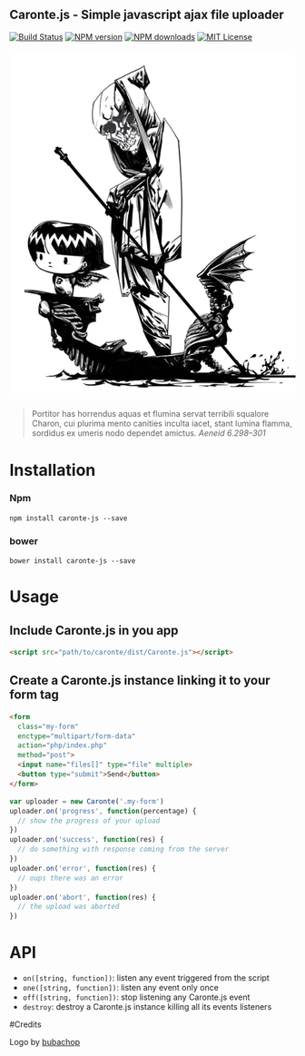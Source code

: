 ## Caronte.js - Simple javascript ajax file uploader
[![Build Status][travis-image]][travis-url]
[![NPM version][npm-version-image]][npm-url]
[![NPM downloads][npm-downloads-image]][npm-url]
[![MIT License][license-image]][license-url]

![Caronte logo](logo.png "Caronte logo")


> Portitor has horrendus aquas et flumina servat
terribili squalore Charon, cui plurima mento
canities inculta iacet, stant lumina flamma,
sordidus ex umeris nodo dependet amictus.
_Aeneid 6.298–301_

# Installation

### Npm
```
npm install caronte-js --save
```
### bower
```
bower install caronte-js --save
```

# Usage

## Include Caronte.js in you app
```html
<script src="path/to/caronte/dist/Caronte.js"></script>
```

## Create a Caronte.js instance linking it to your form tag
```html
<form
  class="my-form"
  enctype="multipart/form-data"
  action="php/index.php"
  method="post">
  <input name="files[]" type="file" multiple>
  <button type="submit">Send</button>
</form>
```
```js
var uploader = new Caronte('.my-form')
uploader.on('progress', function(percentage) {
  // show the progress of your upload
})
uploader.on('success', function(res) {
  // do something with response coming from the server
})
uploader.on('error', function(res) {
  // oups there was an error
})
uploader.on('abort', function(res) {
  // the upload was aborted
})
```

# API

- `on([string, function])`: listen any event triggered from the script
- `one([string, function])`: listen any event only once
- `off([string, function])`: stop listening any Caronte.js event
- `destroy`: destroy a Caronte.js instance killing all its events listeners

#Credits

Logo by [bubachop](http://bubachop.deviantart.com/)

[travis-image]:https://img.shields.io/travis/GianlucaGuarini/Caronte.js.svg?style=flat-square
[travis-url]:https://travis-ci.org/GianlucaGuarini/Caronte.js

[license-image]:http://img.shields.io/badge/license-MIT-000000.svg?style=flat-square
[license-url]:LICENSE

[npm-version-image]:http://img.shields.io/npm/v/caronte-js.svg?style=flat-square
[npm-downloads-image]:http://img.shields.io/npm/dm/caronte-js.svg?style=flat-square
[npm-url]:https://npmjs.org/package/caronte-js